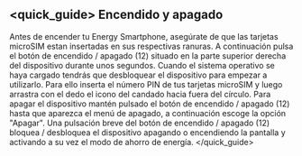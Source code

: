 ## <quick_guide> Encendido y apagado

Antes de encender tu Energy Smartphone, asegúrate de que las tarjetas microSIM estan insertadas en sus respectivas ranuras. A continuación pulsa el botón de encendido / apagado (12) situado en la parte superior derecha del dispositivo durante unos segundos. Cuando el sistema operativo se haya cargado tendrás que desbloquear el dispositivo para empezar a utilizarlo. Para ello inserta el número PIN de tus tarjetas microSIM y luego arrastra con el dedo el icono del candado hacia fuera del círculo.
Para apagar el dispositivo mantén pulsado el botón de encendido / apagado (12) hasta que aparezca el menú de apagado, a continuación escoge la opción "Apagar".
Una pulsación breve del botón de encendido / apagado (12) bloquea / desbloquea el dispositivo apagando o encendiendo la pantalla y activando a su vez el modo de ahorro de energía.
</quick_guide>
